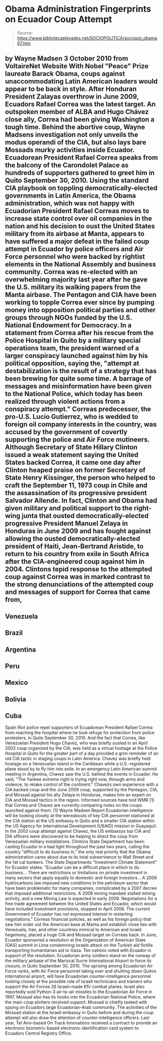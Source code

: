 # Obama Administration Fingerprints on Ecuador Coup Attempt

> Source: https://www.bibliotecapleyades.net/SOCIOPOLITICA/sociopol_obama67.htm

by Wayne Madsen
3 October 2010
from
VoltaireNet Website
With Nobel "Peace" Prize
laureate Barack Obama,
coups against unaccommodating Latin
American leaders would appear to be back in style.
After Honduran President Zalayas
overthrow in June 2009,
Ecuadors Rafael Correa was the
latest target.
An outspoken member of ALBA and Hugo
Chávez close ally,
Correa had been giving Washington a
tough time.
Behind the abortive coup, Wayne
Madsens investigation
not only unveils the modus operandi
of the CIA,
but also lays bare Mossads murky
activities inside Ecuador.
Ecuadorean President Rafael
Correa speaks from the balcony of the Carondolet Palace
as hundreds of supporters
gathered to greet him in Quito
September 30, 2010.
Using the standard CIA playbook on toppling
democratically-elected governments in Latin America, the Obama
administration, which was not happy with Ecuadorian President Rafael
Correas moves to increase state control over oil companies in the
nation and his decision to oust the United States military from its airbase
at Manta, appears to have suffered a major defeat in the failed coup attempt
in Ecuador by police officers and Air Force personnel who were backed by
rightist elements in the National Assembly and business community.
Correa was re-elected with an overwhelming
majority last year after he gave the U.S. military its walking papers from
the Manta airbase.
The Pentagon and CIA have been working to topple Correa
ever since by pumping money into opposition political parties and other
groups through NGOs funded by the U.S.
National Endowment for Democracy.
In a statement from Correa after his rescue from the Police Hospital in
Quito by a military special operations team, the president warned of a
larger conspiracy launched against him by his political opposition, saying
the,
"attempt at destabilization is the result of
a strategy that has been brewing for quite some time. A barrage of
messages and misinformation have been given to the National Police,
which today has been realized through violent actions from a conspiracy
attempt."
Correas predecessor, the pro-U.S. Lucio
Gutierrez, who is wedded to foreign oil company interests in the
country, was accused by the government of covertly supporting the police and
Air Force mutineers.
Although Secretary of State Hillary Clinton issued a weak statement saying
the United States backed Correa, it came one day after Clinton heaped praise
on former Secretary of State Henry Kissinger, the person who helped to craft
the September 11, 1973 coup in Chile and the assassination of its
progressive president Salvador Allende.
In fact, Clinton and Obama had given military
and political support to the right-wing junta that ousted
democratically-elected progressive President Manuel Zelaya in Honduras in
June 2009 and has fought against allowing the ousted democratically-elected
president of Haiti, Jean-Bertrand Aristide, to return to his country from
exile in South Africa after the CIA-engineered coup against him in 2004.
Clintons tepid response to the attempted coup against Correa was in marked
contrast to the strong denunciations of the attempted coup and messages of
support for Correa that came from,
-
Venezuela
-
Brazil
-
Argentina
-
Peru
-
Mexico
-
Bolivia
-
Cuba
-
Spain
Riot police repel supporters
of Ecuadorean President Rafael Correa
from reaching the hospital
where he took refuge for protection from police protesters, in Quito
September 30, 2010.
And the fact that Correa, like Venezuelan
President Hugo Chavez, who was briefly ousted in an April 2002 coup
organized by the CIA, was held as a virtual hostage at the Police Hospital
in Quito for the greater part of a day provided a grim reminder of an old
CIA tactic in staging coups in Latin America.
Chavez was briefly held hostage on a Venezuelan
island in the Caribbean while a U.S.-registered plane stood by to fly him
into exile. In an emergency Latin American summit meeting in Argentina,
Chavez saw the U.S. behind the events in Ecuador.
He said,
"The Yankee extreme right is trying right
now, through arms and violence, to retake control of the continent."
Chavezs own experience with a CIA backed coup
and the June 2009 coup, supported by the Pentagon, CIA, and Mossad against
his ally Zelaya in Honduras, makes him an expert on CIA and Mossad tactics
in the region.
Informed sources have told WMR [1] that Correa and
Chavez are currently comparing notes on the coups launched against them.
[1] Wayne Madsen Report
Ecuadorian intelligence will be looking closely at the wereabouts of key CIA
personnel stationed at the CIA station at the US embassy in Quito and a
smaller CIA station within the US Agency for International Development (USAID)
mission in Guayaquil.
In the 2002 coup attempt against Chavez, the US
embassys top CIA and DIA officers were discovered to be helping to direct
the coup from Venezuelan military installations.
Clintons State Department has been casting Ecuador in a bad light
throughout the past two years, calling the country "difficult to do business
in," the only real priority that the Obama administration cares about due to
its total subservience to Wall Street and the fat cat bankers.
The State Departments "Investment Climate
Statement" for Ecuador states:
"Ecuador can be a difficult place in which
to do business... There are restrictions or limitations on private
investment in many sectors that apply equally to domestic and foreign
investors... A 2006 hydrocarbons law imposed new conditions in the
petroleum sector that have been problematic for many companies,
complicated by a 2007 decree that imposed additional restrictions.
A 2008 mining mandate stalled mining
activity, and a new Mining Law is expected in early 2009. Negotiations
for a free trade agreement between the United States and Ecuador, which
would have included investment provisions, stopped in April 2006. The
current Government of Ecuador has not expressed interest in restarting
negotiations."
Correas financial policies, as well as his
foreign policy that saw him order out the American base at Manta and
establish close ties with Venezuela, Iran, and other countries inimical to
American and Israeli hegemony, placed a huge CIA and Mossad target on
Correas back.
In June, Ecuador sponsored a resolution at the
Organization of American State (OAS) summit in Lima condemning Israels
attack on the Turkish aid flotilla transporting humanitarian aid to Gaza.
Ten nations voted with Ecuador in support of the resolution.
Ecuadorian army soldiers
stand on the runway of the
military airbase of the
Mariscal Sucre International Airport to force its closure, in Quito
September 30, 2010.
The uprising among Ecuadorian Air Force ranks, with Air Force personnel
taking over and shutting down Quitos international airport, will have
Ecuadorian counter-intelligence personnel looking closely at the possible
role of Israeli technicians and trainers who support the Air Forces 26
Israeli-made Kfir combat planes.
Israel also reportedly sold Python-3
air-to-air missiles to the Ecuadorian Air Force in 1997.
Mossad also has its hooks into the Ecuadorian National Police, where the
main coup plotters received support.
Mossad is chiefly tasked with spying on
Ecuadors large Ecuadorian-Arab community.
The activities of the Mossad
station at the Israeli embassy in Quito before and during the coup attempt
will also draw the attention of counter-intelligence officers.
Last year, Tel Aviv-based
On Track Innovations
received a contract to provide an electronic biometric-based electronic
identification card system to Ecuadors Central Registry Office.
